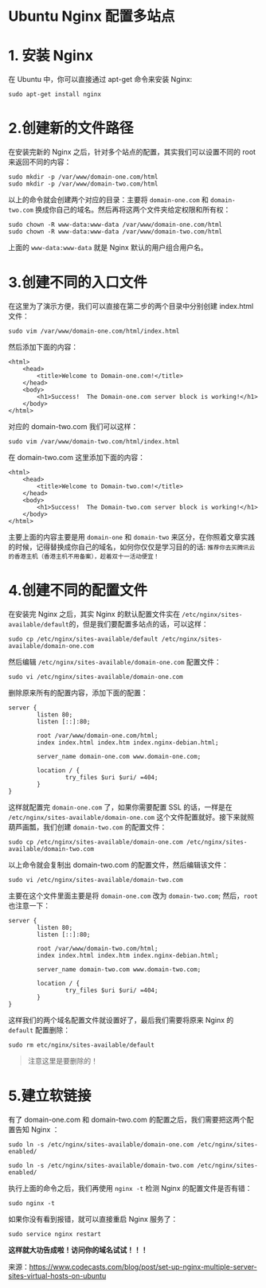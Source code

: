 # Ubuntu Nginx 配置多站点

# 1. 安装 Nginx

在 Ubuntu 中，你可以直接通过 apt-get 命令来安装 Nginx:

```
sudo apt-get install nginx
```

# 2.创建新的文件路径

在安装完新的 Nginx 之后，针对多个站点的配置，其实我们可以设置不同的 root 来返回不同的内容：

```
sudo mkdir -p /var/www/domain-one.com/html
sudo mkdir -p /var/www/domain-two.com/html
```

以上的命令就会创建两个对应的目录：主要将 `domain-one.com` 和 `domain-two.com` 换成你自己的域名。然后再将这两个文件夹给定权限和所有权：

```
sudo chown -R www-data:www-data /var/www/domain-one.com/html
sudo chown -R www-data:www-data /var/www/domain-two.com/html
```

上面的 `www-data:www-data` 就是 Nginx 默认的用户组合用户名。

# 3.创建不同的入口文件

在这里为了演示方便，我们可以直接在第二步的两个目录中分别创建 index.html 文件：

```
sudo vim /var/www/domain-one.com/html/index.html
```

然后添加下面的内容：

```
<html>
    <head>
        <title>Welcome to Domain-one.com!</title>
    </head>
    <body>
        <h1>Success!  The Domain-one.com server block is working!</h1>
    </body>
</html>
```

对应的 domain-two.com 我们可以这样：

```
sudo vim /var/www/domain-two.com/html/index.html
```

在 domain-two.com 这里添加下面的内容：

```
<html>
    <head>
        <title>Welcome to Domain-two.com!</title>
    </head>
    <body>
        <h1>Success!  The Domain-two.com server block is working!</h1>
    </body>
</html>
```

主要上面的内容主要是用 `domain-one` 和 `domain-two` 来区分，在你照着文章实践的时候，记得替换成你自己的域名，如何你仅仅是学习目的的话: `推荐你去买腾讯云的香港主机（香港主机不用备案），趁着双十一活动便宜！`

# 4.创建不同的配置文件

在安装完 Nginx 之后，其实 Nginx 的默认配置文件实在 `/etc/nginx/sites-available/default`的，但是我们要配置多站点的话，可以这样：

```
sudo cp /etc/nginx/sites-available/default /etc/nginx/sites-available/domain-one.com
```

然后编辑 `/etc/nginx/sites-available/domain-one.com` 配置文件：

```
sudo vi /etc/nginx/sites-available/domain-one.com
```

删除原来所有的配置内容，添加下面的配置：

```
server {
        listen 80;
        listen [::]:80;

        root /var/www/domain-one.com/html;
        index index.html index.htm index.nginx-debian.html;

        server_name domain-one.com www.domain-one.com;

        location / {
                try_files $uri $uri/ =404;
        }
}
```

这样就配置完 `domain-one.com` 了，如果你需要配置 SSL 的话，一样是在 `/etc/nginx/sites-available/domain-one.com` 这个文件配置就好。接下来就照葫芦画瓢，我们创建 `domain-two.com` 的配置文件：

```
sudo cp /etc/nginx/sites-available/domain-one.com /etc/nginx/sites-available/domain-two.com
```

以上命令就会复制出 domain-two.com 的配置文件，然后编辑该文件：

```
sudo vi /etc/nginx/sites-available/domain-two.com
```

主要在这个文件里面主要是将 `domain-one.com` 改为 `domain-two.com`; 然后，`root` 也注意一下：

```
server {
        listen 80;
        listen [::]:80;

        root /var/www/domain-two.com/html;
        index index.html index.htm index.nginx-debian.html;

        server_name domain-two.com www.domain-two.com;

        location / {
                try_files $uri $uri/ =404;
        }
}
```

这样我们的两个域名配置文件就设置好了，最后我们需要将原来 Nginx 的 `default` 配置删除：

```
sudo rm etc/nginx/sites-available/default
```

> 注意这里是要删除的！

# 5.建立软链接

有了 domain-one.com 和 domain-two.com 的配置之后，我们需要把这两个配置告知 Nginx ：

```
sudo ln -s /etc/nginx/sites-available/domain-one.com /etc/nginx/sites-enabled/

sudo ln -s /etc/nginx/sites-available/domain-two.com /etc/nginx/sites-enabled/
```

执行上面的命令之后，我们再使用 `nginx -t` 检测 Nginx 的配置文件是否有错：

```
sudo nginx -t
```

如果你没有看到报错，就可以直接重启 Nginx 服务了：

```
sudo service nginx restart
```

**这样就大功告成啦！访问你的域名试试！！！**

来源：https://www.codecasts.com/blog/post/set-up-nginx-multiple-server-sites-virtual-hosts-on-ubuntu